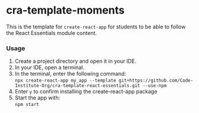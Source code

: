 # cra-template-moments
This is the template for ```create-react-app``` for students to be able to follow the React Essentials module content.

### Usage

1. Create a project directory and open it in your IDE.
2. In your IDE, open a terminal.
3. In the terminal, enter the following command:   
`npx create-react-app my_app --template git+https://github.com/Code-Institute-Org/cra-template-react-essentials.git --use-npm`
4. Enter `y` to confirm installing the create-react-app package
5. Start the app with:   
`npm start`
